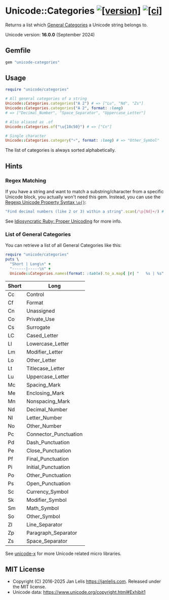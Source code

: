 # Unicode::Categories [![[version]](https://badge.fury.io/rb/unicode-categories.svg)](https://badge.fury.io/rb/unicode-categories)  [![[ci]](https://github.com/janlelis/unicode-categories/workflows/Test/badge.svg)](https://github.com/janlelis/unicode-categories/actions?query=workflow%3ATest)

Returns a list which [General Categories](https://en.wikipedia.org/wiki/Unicode_character_property#General_Category) a Unicode string belongs to.

Unicode version: **16.0.0** (September 2024)

## Gemfile

```ruby
gem "unicode-categories"
```

## Usage

```ruby
require "unicode/categories"

# All general categories of a string
Unicode::Categories.categories("A 2") # => ["Lu", "Nd", "Zs"]
Unicode::Categories.categories("A 2", format: :long)
# => ["Decimal_Number", "Space_Separator", "Uppercase_Letter"]

# Also aliased as .of
Unicode::Categories.of("\u{10c50}") # => ["Cn"]

# Single character
Unicode::Categories.category("☼", format: :long) # => "Other_Symbol"
```

The list of categories is always sorted alphabetically.

## Hints

### Regex Matching

If you have a string and want to match a substring/character from a specific Unicode block, you actually won't need this gem. Instead, you can use the [Regexp Unicode Property Syntax `\p{}`](https://ruby-doc.org/core/Regexp.html#class-Regexp-label-Character+Properties):

```ruby
"Find decimal numbers (like 2 or 3) within a string".scan(/\p{Nd}+/) # => ["2", "3"]
```

See [Idiosyncratic Ruby: Proper Unicoding](https://idiosyncratic-ruby.com/41-proper-unicoding.html) for more info.

### List of General Categories

You can retrieve a list of all General Categories like this:

```ruby
require "unicode/categories"
puts \
  "Short | Long\n" +
  "------|-----\n" +
  Unicode::Categories.names(format: :table).to_a.map{ |r| "   %s | %s" % r }.join("\n")
```

Short | Long
------|-----
   Cc | Control
   Cf | Format
   Cn | Unassigned
   Co | Private_Use
   Cs | Surrogate
   LC | Cased_Letter
   Ll | Lowercase_Letter
   Lm | Modifier_Letter
   Lo | Other_Letter
   Lt | Titlecase_Letter
   Lu | Uppercase_Letter
   Mc | Spacing_Mark
   Me | Enclosing_Mark
   Mn | Nonspacing_Mark
   Nd | Decimal_Number
   Nl | Letter_Number
   No | Other_Number
   Pc | Connector_Punctuation
   Pd | Dash_Punctuation
   Pe | Close_Punctuation
   Pf | Final_Punctuation
   Pi | Initial_Punctuation
   Po | Other_Punctuation
   Ps | Open_Punctuation
   Sc | Currency_Symbol
   Sk | Modifier_Symbol
   Sm | Math_Symbol
   So | Other_Symbol
   Zl | Line_Separator
   Zp | Paragraph_Separator
   Zs | Space_Separator

See [unicode-x](https://github.com/janlelis/unicode-x) for more Unicode related micro libraries.

## MIT License

- Copyright (C) 2016-2025 Jan Lelis <https://janlelis.com>. Released under the MIT license.
- Unicode data: https://www.unicode.org/copyright.html#Exhibit1

